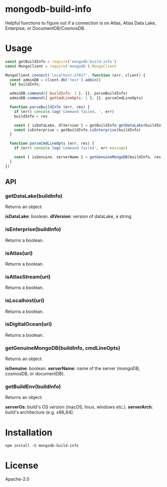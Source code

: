 # mongodb-build-info

Helpful functions to figure out if a connection is on Atlas, Atlas Data Lake,
Enterpise, or DocumentDB/CosmosDB.

# Usage
```js
const getBuildInfo = require('mongodb-build-info')
const MongoClient = require('mongodb').MongoClient

MongoClient.connect('localhost:27017', function (err, client) {
  const adminDB = client.db('test').admin()
  let buildInfo;

  adminDB.command({ buildInfo: 1 }, {}, parseBuildInfo)
  adminDB.command({ getCmdLineOpts: 1 }, {}, parseCmdLineOpts)

  function parseBuildInfo (err, res) {
    if (err) console.log('Command failed, ', err)
    buildInfo = res

    const { isDataLake, dlVersion } = getBuildInfo.getDataLake(buildInfo)
    const isEnterprise = getBuildInfo.isEnterprise(buildInfo)
  }

  function parseCmdLineOpts (err, res) {
    if (err) console.log('Command failed', err.message)

    const { isGenuine, serverName } = getGenuineMongoDB(buildInfo, res)
  }
})
```

## API
### getDataLake(buildInfo)
Returns an object:

__isDataLake__: boolean.
__dlVersion__: version of dataLake, a string.

### isEnterprise(buildInfo)
Returns a boolean.

### isAtlas(uri)
Returns a boolean.

### isAtlasStream(uri)
Returns a boolean.

### isLocalhost(uri)
Returns a boolean.

### isDigitalOcean(uri)
Returns a boolean.

### getGenuineMongoDB(buildInfo, cmdLineOpts)
Returns an object:

__isGenuine__: boolean.
__serverName__: name of the server (mongoDB, cosmosDB, or documentDB).

### getBuildEnv(buildInfo)
Returns an object:

__serverOs__: build's OS version (macOS, linux, windows etc.).
__serverArch__: build's architecture (e.g. x86_64).

# Installation
```
npm install -S mongodb-build-info
```

# License
Apache-2.0
